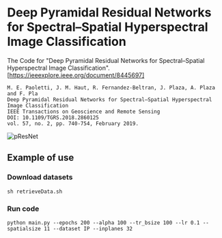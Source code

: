 # Deep Pyramidal Residual Networks for Spectral–Spatial Hyperspectral Image Classification
The Code for "Deep Pyramidal Residual Networks for Spectral–Spatial Hyperspectral Image Classification". [https://ieeexplore.ieee.org/document/8445697]
```
M. E. Paoletti, J. M. Haut, R. Fernandez-Beltran, J. Plaza, A. Plaza and F. Pla
Deep Pyramidal Residual Networks for Spectral–Spatial Hyperspectral Image Classification
IEEE Transactions on Geoscience and Remote Sensing
DOI: 10.1109/TGRS.2018.2860125
vol. 57, no. 2, pp. 740-754, February 2019.
```

![pResNet](https://github.com/mhaut/pResnet-HSI/blob/master/images/bottleneck.png)



## Example of use
### Download datasets

```
sh retrieveData.sh
```

### Run code

```
python main.py --epochs 200 --alpha 100 --tr_bsize 100 --lr 0.1 --spatialsize 11 --dataset IP --inplanes 32

```
